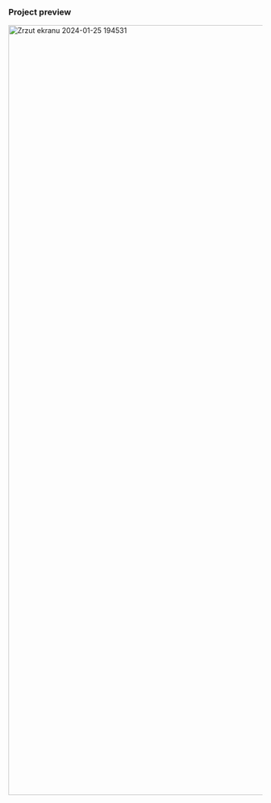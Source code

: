 ### Project preview

<img width="1528" alt="Zrzut ekranu 2024-01-25 194531" src="https://github.com/SimonLaskowksy/password-validator/assets/79855791/d5963afa-faf6-42a9-bec4-2d85c1a850ed">
